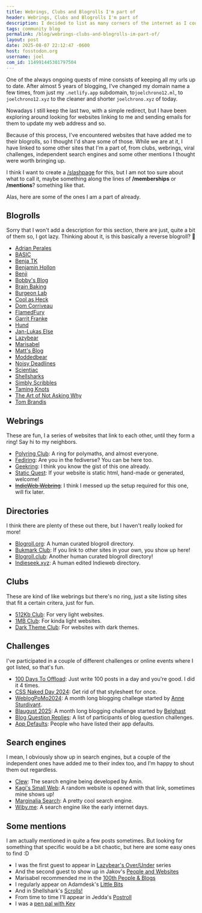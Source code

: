 ```yaml
---
title: Webrings, Clubs and Blogrolls I'm part of
header: Webrings, Clubs and Blogrolls I'm part of
description: I decided to list as many corners of the internet as I could find, where my website is listed for one reason or another.
tags: community blog
permalink: /blog/webrings-clubs-and-blogrolls-im-part-of/
layout: post
date: 2025-08-07 22:12:47 -0600
host: fosstodon.org
username: joel
com_id: 114991445301797504
---
```


One of the always ongoing quests of mine consists of keeping all my urls up to date. After almost 5 years of blogging, I've changed my domain name a few times, from just my `.netlify.app` subdomain, to`joelchrono12.ml`, to `joelchrono12.xyz` to the cleaner and shorter `joelchrono.xyz` of today.

Nowadays I still keep the last two, with a simple redirect, but I have been exploring around looking for websites linking to me and sending emails for them to update my web address and so.

Because of this process, I've encountered websites that have added me to their blogrolls, so I thought I'd share some of those. While we are at it, I have linked to some other sites that I'm a part of, from clubs, webrings, viral challenges, independent search engines and some other mentions I thought were worth bringing up.

I think I want to create a [/slashpage](https://slashpages.net) for this, but I am not too sure about what to call it, maybe something along the lines of **/memberships** or **/mentions**? something like that.

Alas, here are some of the ones I am a part of already.

## Blogrolls

Sorry that I won't add a description for this section, there are just, quite a bit of them so, I got lazy. Thinking about it, is this basically a reverse blogroll? 🤯

- [Adrian Perales](https://adrianperales.com/blogroll)
- [BASIC](https://basic.bearblog.dev/bookmarks)
- [Benja TK](https://benjatk.com)
- [Benjamin Hollon](https://benjaminhollon.com/blogroll)
- [Benji](https://www.benji.dog/linkroll)
- [Bobby's Blog](https://bobbyhiltz.com/blogroll.html)
- [Brain Baking](https://brainbaking.com/links)
- [Burgeon Lab](https://burgeonlab.com/blogroll)
- [Cool as Heck](https://cool-as-heck.blog/favorites)
- [Dom Corriveau](https://blog.ctms.me/blogroll/)
- [FlamedFury](https://flamedfury.com/links/)
- [Garrit Franke](https://garrit.xyz/blogroll)
- [Hund](https://hunden.linuxkompis.se/bookmarks/weblogs/)
- [Jan-Lukas Else](https://jlelse.blog/blogroll)
- [Lazybear](https://lazybea.rs/links)
- [Marisabel](https://marisabel.nl/public/blogroll.php)
- [Matt's Blog](https://mtwb.blog/blogroll)
- [Moddedbear](https://moddedbear.com/bookmarks)
- [Noisy Deadlines](https://noisydeadlines.net/blogroll)
- [Scientiac](https://scientiac.space)
- [Shellsharks](https://shellsharks.com/blogroll)
- [Simbly Scribbles](https://simbly.me/blogroll/)
- [Taming Knots](https://tk-web.top/pages/connections)
- [The Art of Not Asking Why](https://taonaw.com/blogroll)
- [Tom Brandis](https://tombrandis.uk)

## Webrings

These are fun, I a series of websites that link to each other, until they form a ring! Say hi to my neighbors.

- [Polyring Club](https://polyring.club): A ring for polymaths, and almost everyone.
- [Fediring](https://fediring.net): Are you in the fediverse? You can be here too.
- [Geekring](https://geekring.net): I think you know the gist of this one already.
- [Static Quest](https://static.quest): If your website is static html, hand-made or generated, welcome!
- ~~[IndieWeb Webring](https://xn--sr8hvo.ws)~~: I think I messed up the setup required for this one, will fix later.


## Directories

I think there are plenty of these out there, but I haven't really looked for more!

- [Blogroll.org](https://blogroll.org): A human curated blogroll directory.
- [Bukmark Club](https://bukmark.club): If you link to other sites in your own, you show up here!
- [Blogroll.club](https://blogroll.club): Another human curated blogroll directory!
- [Indieseek.xyz](https://indieseek.xyz): A human edited Indieweb directory.

## Clubs

These are kind of like webrings but there's no ring, just a site listing sites that fit a certain critera, just for fun.

- [512Kb Club](https://512kb.club): For very light websites.
- [1MB Club](https://1mb.club): For kinda light websites.
- [Dark Theme Club](https://darktheme.club): For websites with dark themes.

## Challenges

I've participated in a couple of different challenges or online events where I got listed, so that's fun.

- [100 Days To Offload](https://100daystooffload.com): Just write 100 posts in a day and you're good. I did it 4 times.
- [CSS Naked Day 2024](https://css-naked-day.org/2024.html): Get rid of that stylesheet for once.
- [WeblogPoMo2024](https://weblogpomo.club/participators): A month long blogging challege started by [Anne Sturdivant](https://anniegreens.omg.lol/).
- [Blaugust 2025](https://nerdgirlthoughts.game.blog/2025/08/03/blaugust2025-meet-the-mentors-blogroll/): A month long blogging challenge started by [Belghast](https://aggronaut.com/)
- [Blog Question Replies](https://birming.com/blog-question-replies): A list of participants of blog question challenges.
- [App Defaults](https://defaults.rknight.me): People who have listed their app defaults.

## Search engines

I mean, I obviously show up in search engines, but a couple of the independent ones have added me to their index too, and I'm happy to shout them out regardless.

- [Clew](https://clew.se): The search engine being developed by Amin.
- [Kagi's Small Web](https://kagi.com/smallweb/): A random website is opened with that link, sometimes mine shows up!
- [Marginalia Search](https://marginalia-search.com/site/joelchrono.xyz?view=links): A pretty cool search engine.
- [Wiby.me](https://wiby.me): A search engine like the early internet days.

## Some mentions

I am actually mentioned in quite a few posts sometimes. But looking for something that specific would be a bit chaotic, but here are some easy ones to find :D

- I was the first guest to appear in [Lazybear's Over/Under](https://lazybea.rs/ovr-010) series
- And the second guest to show up in Jakov's [People and Websites](https://sheepdev.xyz/people-and-websites-2-joel)
- Marisabel recommended me in the [100th People & Blogs](https://manuelmoreale.com/pb-marisabel-munoz)
- I regularly appear on Adamdesk's [Little Bits](https://adamsdesk.com/topic/littlebits)
- And in Shellshark's [Scrolls!](https://shellsharks.com/scrolls/)
- From time to time I'll appear in Jedda's [Postroll](https://notes.jeddacp.com/postroll/)
- I was a [pen pal with Kev](https://kevquirk.com/blog/february-2024-penpal-joel-chrono)

